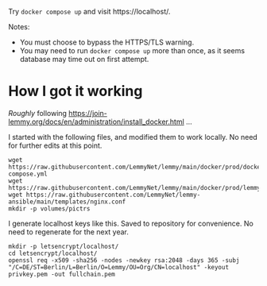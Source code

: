 Try `docker compose up` and visit https://localhost/.

Notes:
* You must choose to bypass the HTTPS/TLS warning.
* You may need to run `docker compose up` more than once, as it seems database may time out on first attempt.



# How I got it working

_Roughly_ following https://join-lemmy.org/docs/en/administration/install_docker.html ...

I started with the following files, and modified them to work locally. No need for further edits at this point.
```
wget https://raw.githubusercontent.com/LemmyNet/lemmy/main/docker/prod/docker-compose.yml
wget https://raw.githubusercontent.com/LemmyNet/lemmy/main/docker/prod/lemmy.hjson
wget https://raw.githubusercontent.com/LemmyNet/lemmy-ansible/main/templates/nginx.conf
mkdir -p volumes/pictrs
```

I generate localhost keys like this. Saved to repository for convenience. No need to regenerate for the next year.

```
mkdir -p letsencrypt/localhost/
cd letsencrypt/localhost/
openssl req -x509 -sha256 -nodes -newkey rsa:2048 -days 365 -subj "/C=DE/ST=Berlin/L=Berlin/O=Lemmy/OU=Org/CN=localhost" -keyout privkey.pem -out fullchain.pem
```

